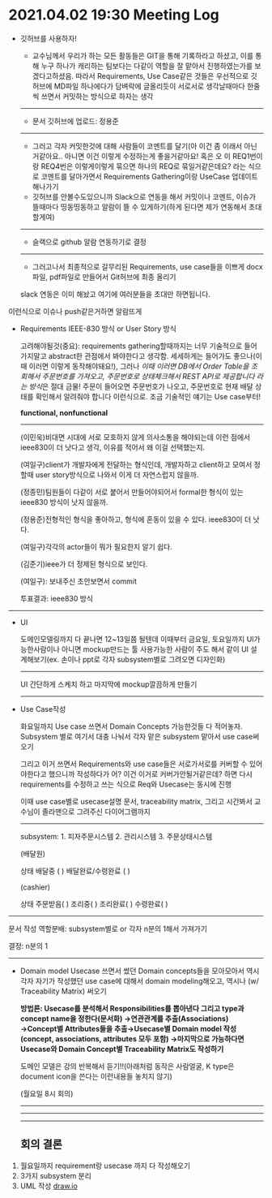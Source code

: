 # 2021.04.02 19:30 Meeting Log

- 깃허브를 사용하자!
    - 교수님께서 우리가 하는 모든 활동들은 GIT을 통해 기록하라고 하셨고, 이를 통해 누구 하나가 캐리하는 팀보다는 다같이 역할을 잘 맡아서 진행하였는가를 보겠다고하셨음. 따라서 Requirements, Use Case같은 것들은 우선적으로 깃허브에 MD파일 하나에다가 담벼락에 글올리듯이 서로서로 생각날때마다 한줄씩 쓰면서 커밋하는 방식으로 하자는 생각

    ---

    - 문서 깃허브에 업로드: 정용준

    ---

    - 그러고 각자 커밋한것에 대해 사람들이 코멘트를 달기(아 이건 좀 이래서 아닌거같아요.. 아니면 이건 이렇게 수정하는게 좋을거같아요! 혹은 오 이 REQ1번이랑 REQ4번은 이렇게이렇게 묶으면 하나의 REQ로 묶일거같은데요? 라는 식으로 코멘트를 달아가면서 Requirements Gathering이랑 UseCase 업데이트해나가기
    - 깃허브를 안볼수도있으니까 Slack으로 연동을 해서 커밋이나 코멘트, 이슈가 뜰때마다 띵동띵동하고 알람이 뜰 수 있게하기(하게 된다면 제가 연동해서 초대할게여)

    ---

    - 슬랙으로 github 알람 연동하기로 결정

    ---

    - 그러고나서 최종적으로 갈무리된 Requirements, use case들을 이쁘게 docx파일, pdf파일로 만들어서 Git허브에 최종 올리기

    slack 연동은 이미 해놨고 여기에 여러분들을 초대만 하면됩니다.


이런식으로 이슈나 push같은거하면 알람뜨게

- Requirements IEEE-830 방식 or User Story 방식

    고려해야될것(중요): requirements gathering할때까지는 너무 기술적으로 들어가지말고 abstract한 관점에서 봐야한다고 생각함. 세세하게는 들어가도 좋으나(이때 이러면 이렇게 동작해야돼요!), 그러나 *이때 이러면 DB에서 Order Table을 조회해서 주문번호를 가져오고, 주문번호로 상태체크해서 REST API로 제공합니다 라는 방식*은 절대 금물! 주문이 들어오면 주문번호가 나오고, 주문번호로 현재 배달 상태를 확인해서 알려줘야 합니다 이런식으로. 조금 기술적인 얘기는 Use case부터!

    **functional, nonfunctional**

    ---

    (이민욱)비대면 시대에 서로 모호하지 않게 의사소통을 해야되는데 이런 점에서 ieee830이 더 낫다고 생각, 이유를 적어서 왜 이걸 선택했는지.

    (여일구)client가 개발자에게 전달하는 형식인데, 개발자하고 client하고 모여서 정할때 user story방식으로 나와서 이게 더 자연스럽지 않을까.

    (정종민)팀원들이 다같이 서로 붙어서 만들어야되어서 formal한 형식이 있는 ieee830 방식이 낫지 않을까.

    (정용준)전형적인 형식을 좋아하고, 형식에 혼동이 있을 수 있다. ieee830이 더 낫다.

    (여일구)각각의 actor들이 뭐가 필요한지 알기 쉽다.

    (김준기)ieee가 더 정제된 형식으로 보인다.

    (여일구): 보내주신 초안보면서 commit

    투표결과: ieee830 방식

---

- UI

    도메인모델링까지 다 끝나면  12~13일쯤 될텐데 이때부터 금요일, 토요일까지 UI가능한사람이나 아니면 mockup만드는 툴 사용가능한 사람이 주도 해서 같이 UI 설계해보기(ex. 손이나 ppt로 각자 subsystem별로 그려오면 디자인화)

    ---

    UI 간단하게 스케치 하고 마지막에 mockup깔끔하게 만들기

    ---

- Use Case작성

    화요일까지 Use case 쓰면서 Domain Concepts 가능한것들 다 적어놓자. Subsystem 별로 여기서 대충 나눠서 각자 맡은 subsystem 맡아서 use case써오기

    그리고 이거 쓰면서 Requirements와 use case들은 서로가서로를 커버할 수 있어야한다고 했으니까 작성하다가 어? 이건 이거로 커버가안될거같은데? 하면 다시 requirements를 수정하고 쓰는 식으로 Req와 Usecase는 동시에 진행

    이때 use case별로 usecase설명 문서, traceability matrix, 그리고 시간봐서 교수님이 졸라맨으로 그려주신 다이어그램까지

    ---

    subsystem: 1. 피자주문시스템 2. 관리시스템 3. 주문상태시스템

    (배달원)

    상태        배달중 (  )      배달완료/수령완료 (  )

    (cashier)

    상태        주문받음( )    조리중( )       조리완료(  )     수령완료(  )

---

문서 작성 역할분배: subsystem별로 or 각자 n분의 1해서 가져가기

결정: n분의 1

---

- Domain model
Usecase 쓰면서 썼던 Domain concepts들을 모아모아서 역시 각자 자기가 작성했던 use case에 대해서 domain modeling해오고, 역시나 (w/ Traceability Matrix) 써오기

    **방법론: Usecase를 분석해서 Responsibilities를 뽑아낸다 그리고 type과 concept name을 정한다(문서화) →연관관계를 추출(Associations) →Concept별 Attributes들을 추출→Usecase별 Domain model 작성(concept, associations, attributes 모두 포함) →마지막으로 가능하다면 Usecase와 Domain Concept별 Traceability Matrix도 작성하기**

    도메인 모델은 강의 반복해서 듣기!!(아래처럼 동작은 사람얼굴, K type은 document icon을 쓴다는 이런내용들 놓치지 않기)

    (월요일 8시 회의)

    ---

    ---

    ---


    ## 회의 결론

1. 월요일까지 requirement랑 usecase 까지 다 작성해오기
2. 3가지 subsystem 분리
3. UML 작성 [draw.io](http://draw.io)

